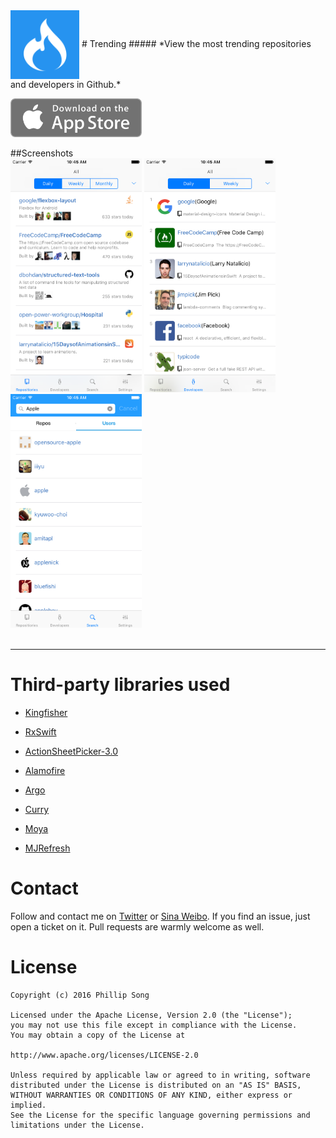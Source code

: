 <img src="Screenshot/appIcon.png" width="110" align="center">
# Trending
##### *View the most trending repositories and developers in Github.*


  <a href="https://itunes.apple.com/cn/app/trending-for-github/id1101623984?mt=8"><img alt="Get it on Google Play" src="Screenshot/AppStore.png" width="210" /></a>
<br/>



##Screenshots
<br/>
<img src="Screenshot/screenshot_1.png" width="210">
<img src="Screenshot/screenshot_2.png" width="210">
<img src="Screenshot/screenshot_3.png" width="210">
<br/>
<br/>



-------

# Third-party libraries used

+ [Kingfisher](https://github.com/onevcat/Kingfisher)

+ [RxSwift](https://github.com/ReactiveX/RxSwift)

+ [ActionSheetPicker-3.0](https://github.com/skywinder/ActionSheetPicker-3.0)

+ [Alamofire](https://github.com/Alamofire/Alamofire)

+ [Argo](https://github.com/thoughtbot/Argo)

+ [Curry](https://github.com/thoughtbot/Curry)

+ [Moya](https://github.com/Moya/Moya)

+ [MJRefresh](https://github.com/CoderMJLee/MJRefresh)


# Contact 
Follow and contact me on [Twitter](https://twitter.com/debitosou) or [Sina Weibo](http://www.weibo.com/isongfei). If you find an issue, just open a ticket on it. Pull requests are warmly welcome as well.

# License


 	Copyright (c) 2016 Phillip Song 
 	
 	Licensed under the Apache License, Version 2.0 (the "License");
 	you may not use this file except in compliance with the License.
 	You may obtain a copy of the License at
 	
 	http://www.apache.org/licenses/LICENSE-2.0
 	
 	Unless required by applicable law or agreed to in writing, software
 	distributed under the License is distributed on an "AS IS" BASIS,
 	WITHOUT WARRANTIES OR CONDITIONS OF ANY KIND, either express or implied.
 	See the License for the specific language governing permissions and
 	limitations under the License.
 


